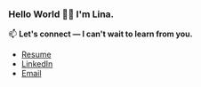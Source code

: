 ### Hello World 👋🏻 I'm Lina. 

📫 **Let's connect — I can't wait to learn from you.** 
-  [Resume](https://github.com/n-lina/n-lina/raw/main/Lina%20Nguyen%20Grad2022%20Resume.pdf)
-  [LinkedIn](https://www.linkedin.com/in/nlina/)
-  [Email](mailto:linanguyen@alumni.ubc.ca)

<!--
**n-lina/n-lina** is a ✨ _special_ ✨ repository because its `README.md` (this file) appears on your GitHub profile.

Here are some ideas to get you started:

- 🔭 I’m currently working on ...
- 🌱 I’m currently learning ...
- 👯 I’m looking to collaborate on ...
- 🤔 I’m looking for help with ...
- 💬 Ask me about ...
- 📫 How to reach me: ...
- 😄 Pronouns: ...
- ⚡ Fun fact: ...
-->
